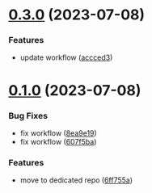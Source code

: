 # [0.3.0](https://github.com/Wivik/doc-as-code-template/compare/v0.1.0...v0.3.0) (2023-07-08)


### Features

* update workflow ([accced3](https://github.com/Wivik/doc-as-code-template/commit/accced374df14f05dd8399859d3d7e24af7419ad))



# [0.1.0](https://github.com/Wivik/doc-as-code-template/compare/6ff755aa49b0fb772d2f2e3ad549521ae6e9d9c3...v0.1.0) (2023-07-08)


### Bug Fixes

* fix workflow ([8ea9e19](https://github.com/Wivik/doc-as-code-template/commit/8ea9e19dfaaa21fe34a88a4147f4a9bba8e54aac))
* fix workflow ([607f5ba](https://github.com/Wivik/doc-as-code-template/commit/607f5ba70da0b814b7d0183eb055417768d86776))


### Features

* move to dedicated repo ([6ff755a](https://github.com/Wivik/doc-as-code-template/commit/6ff755aa49b0fb772d2f2e3ad549521ae6e9d9c3))



